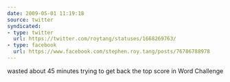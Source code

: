 ```yaml
---
date: 2009-05-01 11:19:18
source: twitter
syndicated:
- type: twitter
  url: https://twitter.com/roytang/statuses/1668269763/
- type: facebook
  url: https://www.facebook.com/stephen.roy.tang/posts/76786788978
---
```


wasted about 45 minutes trying to get back the top score in Word Challenge
